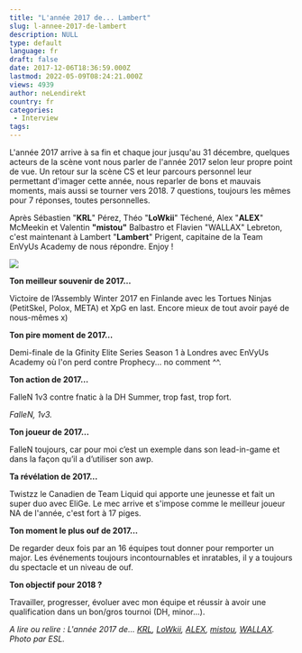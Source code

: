 ```yaml
---
title: "L'année 2017 de... Lambert"
slug: l-annee-2017-de-lambert
description: NULL
type: default
language: fr
draft: false
date: 2017-12-06T18:36:59.000Z
lastmod: 2022-05-09T08:24:21.000Z
views: 4939
author: neLendirekt
country: fr
categories:
 - Interview
tags:
---
```

L'année 2017 arrive à sa fin et chaque jour jusqu'au 31 décembre, quelques acteurs de la scène vont nous parler de l'année 2017 selon leur propre point de vue. Un retour sur la scène CS et leur parcours personnel leur permettant d'imager cette année, nous reparler de bons et mauvais moments, mais aussi se tourner vers 2018\. 7 questions, toujours les mêmes pour 7 réponses, toutes personnelles.

Après Sébastien "**KRL**" Pérez, Théo "**LoWkii**" Téchené, Alex "**ALEX**" McMeekin et Valentin **"mistou"** Balbastro et Flavien "WALLAX" Lebreton⁠, c'est maintenant à Lambert "**Lambert**" Prigent, capitaine de la Team EnVyUs Academy de nous répondre. Enjoy !

![](https://flickshot-ue.s3.eu-west-2.amazonaws.com/flickshot/article/5a2832f161d8a/images/QzwUUH71bG44giqDxciJwQ3KgWgH6VlUoa1tJs11.png)

**Ton meilleur souvenir de 2017…**

Victoire de l’Assembly Winter 2017 en Finlande avec les Tortues Ninjas (PetitSkel, Polox, META) et XpG en last. Encore mieux de tout avoir payé de nous-mêmes x)

**Ton pire moment de 2017…**

Demi-finale de la Gfinity Elite Series Season 1 à Londres avec EnVyUs Academy où l'on perd contre Prophecy... no comment ^^.

**Ton action de 2017…** 

FalleN 1v3 contre fnatic à la DH Summer, trop fast, trop fort.

_FalleN, 1v3._

**Ton joueur de 2017…** 

FalleN toujours, car pour moi c’est un exemple dans son lead-in-game et dans la façon qu’il a d’utiliser son awp.

**Ta révélation de 2017…**

Twistzz le Canadien de Team Liquid qui apporte une jeunesse et fait un super duo avec EliGe. Le mec arrive et s'impose comme le meilleur joueur NA de l'année, c'est fort à 17 piges.

**Ton moment le plus ouf de 2017…** 

De regarder deux fois par an 16 équipes tout donner pour remporter un major. Les événements toujours incontournables et inratables, il y a toujours du spectacle et un niveau de ouf.

**Ton objectif pour 2018 ?** 

Travailler, progresser, évoluer avec mon équipe et réussir à avoir une qualification dans un bon/gros tournoi (DH, minor...).

_A lire ou relire : L'année 2017 de... [KRL](https://flickshot.fr/fr/lannee-2017-de-krl/&5a21d5d31156b), [LoWkii](https://flickshot.fr/fr/lannee-2017-de-lowkii/&5a22ecf6d09a3), [ALEX](https://flickshot.fr/fr/lannee-2017-de-alex/&5a244901b21cf), [mistou](https://flickshot.fr/fr/lannee-2017-de-mistou/&5a25be0c9da4d),_ [_WALLAX_](https://flickshot.fr/fr/lannee-2017-de-wallax/&5a26dfe5e869b)_._  
_Photo par ESL._
